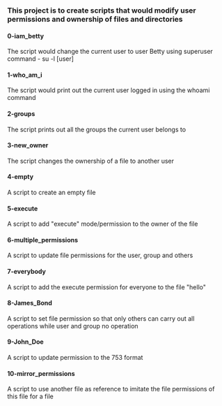 ### This project is to create scripts that would modify user permissions and ownership of files and directories

#### 0-iam_betty

The script would change the current user to user Betty using superuser command - su -l [user]

#### 1-who_am_i

The script would print out the current user logged in using the whoami command

#### 2-groups

The script prints out all the groups the current user belongs to

#### 3-new_owner

The script changes the ownership of a file to another user

#### 4-empty

A script to create an empty file

#### 5-execute

A script to add "execute" mode/permission to the owner of the file

#### 6-multiple_permissions

A script to update file  permissions for the user, group and others

#### 7-everybody

A script to add the execute permission for everyone to the file "hello"

#### 8-James_Bond

A script to set file permission so that only others can carry out all operations while user and group no operation

#### 9-John_Doe

A script to update permission to the 753 format

#### 10-mirror_permissions

A script to use another file as reference to imitate the file permissions of this file for a file
